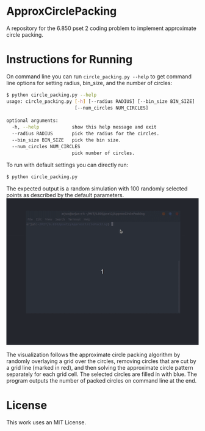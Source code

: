 # ApproxCirclePacking
A repository for the 6.850 pset 2 coding problem to implement approximate circle packing.

# Instructions for Running
On command line you can run `circle_packing.py --help` to get command line options for setting 
radius, bin_size, and the number of circles:

```bash
$ python circle_packing.py --help
usage: circle_packing.py [-h] [--radius RADIUS] [--bin_size BIN_SIZE]
                         [--num_circles NUM_CIRCLES]

optional arguments:
  -h, --help            show this help message and exit
  --radius RADIUS       pick the radius for the circles.
  --bin_size BIN_SIZE   pick the bin size.
  --num_circles NUM_CIRCLES
                        pick number of circles.
```

To run with default settings you can directly run:

```bash
$ python circle_packing.py
```

The expected output is a random simulation with 100 randomly selected points as described by the default parameters.
![simulation demo](demo/demo.gif)

The visualization follows the approximate circle packing algorithm by randomly overlaying a grid over the circles, removing circles that are cut by a grid line (marked in red), and then solving the approximate circle pattern separately for each grid cell. The selected circles are filled in with blue. The program outputs the number of packed circles on command line at the end.

# License

This work uses an MIT License.
